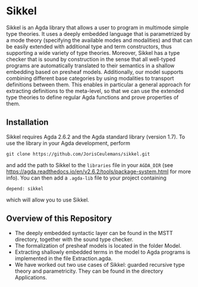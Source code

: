 # Sikkel

Sikkel is an Agda library that allows a user to program in multimode simple type theories.
It uses a deeply embedded language that is parametrized by a mode theory (specifying the available modes and modalities) and that can be easily extended with additional type and term constructors, thus supporting a wide variety of type theories.
Moreover, Sikkel has a type checker that is sound by construction in the sense that all well-typed programs are automatically translated to their semantics in a shallow embedding based on presheaf models.
Additionally, our model supports combining different base categories by using modalities to transport definitions between them.
This enables in particular a general approach for extracting definitions to the meta-level, so that we can use the extended type theories to define regular Agda functions and prove properties of them.

## Installation

Sikkel requires Agda 2.6.2 and the Agda standard library (version 1.7).
To use the library in your Agda development, perform
```
git clone https://github.com/JorisCeulemans/sikkel.git
```
and add the path to Sikkel to the `libraries` file in your `AGDA_DIR` (see https://agda.readthedocs.io/en/v2.6.2/tools/package-system.html for more info).
You can then add a `.agda-lib` file to your project containing
```
depend: sikkel
```
which will allow you to use Sikkel.


## Overview of this Repository

* The deeply embedded syntactic layer can be found in the MSTT directory, together with the sound type checker.
* The formalization of presheaf models is located in the folder Model.
* Extracting shallowly embedded terms in the model to Agda programs is implemented in the file Extraction.agda.
* We have worked out two use cases of Sikkel: guarded recursive type theory and parametricity. They can be found in the directory Applications.
